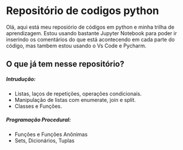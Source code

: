 # Repositório de codigos python 

Olá, aqui está meu reposiório de códigos em python e minha trilha de aprendizagem. Estou usando bastante Jupyter Notebook para poder ir inserindo os comentários do que está acontecendo em cada parte do código, mas tambem estou usando o Vs Code e Pycharm.

## O que já tem nesse repositório?
##### Intrudução: 
- Listas, laços de repetições, operações condicionais.
- Manipulação de listas com enumerate, join e split.
- Classes e Funções.

##### Programação Procedural:
- Funções e Funções Anônimas 
- Sets, Dicionários, Tuplas
